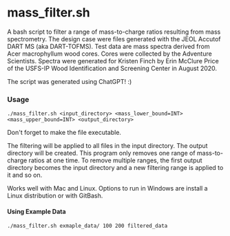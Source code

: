 # mass_filter.sh

A bash script to filter a range of mass-to-charge ratios resulting from mass spectrometry. The design case were files generated with the JEOL Accutof DART MS (aka DART-TOFMS). Test data are mass spectra derived from Acer macrophyllum wood cores. Cores were collected by the Adventure Scientists. Spectra were generated for Kristen Finch by Erin McClure Price of the USFS-IP Wood Identification and Screening Center in August 2020. 

The script was generated using ChatGPT! :) 

### Usage

```
./mass_filter.sh <input_directory> <mass_lower_bound=INT> <mass_upper_bound=INT> <output_directory> 
```

Don't forget to make the file executable. 

The filtering will be applied to all files in the input directory. The output directory will be created. This program only removes one range of mass-to-charge ratios at one time. To remove multiple ranges, the first output directory becomes the input directory and a new filtering range is applied to it and so on. 

Works well with Mac and Linux. Options to run in Windows are install a Linux distribution or with GitBash. 

#### Using Example Data

```
./mass_filter.sh exmaple_data/ 100 200 filtered_data 
```
